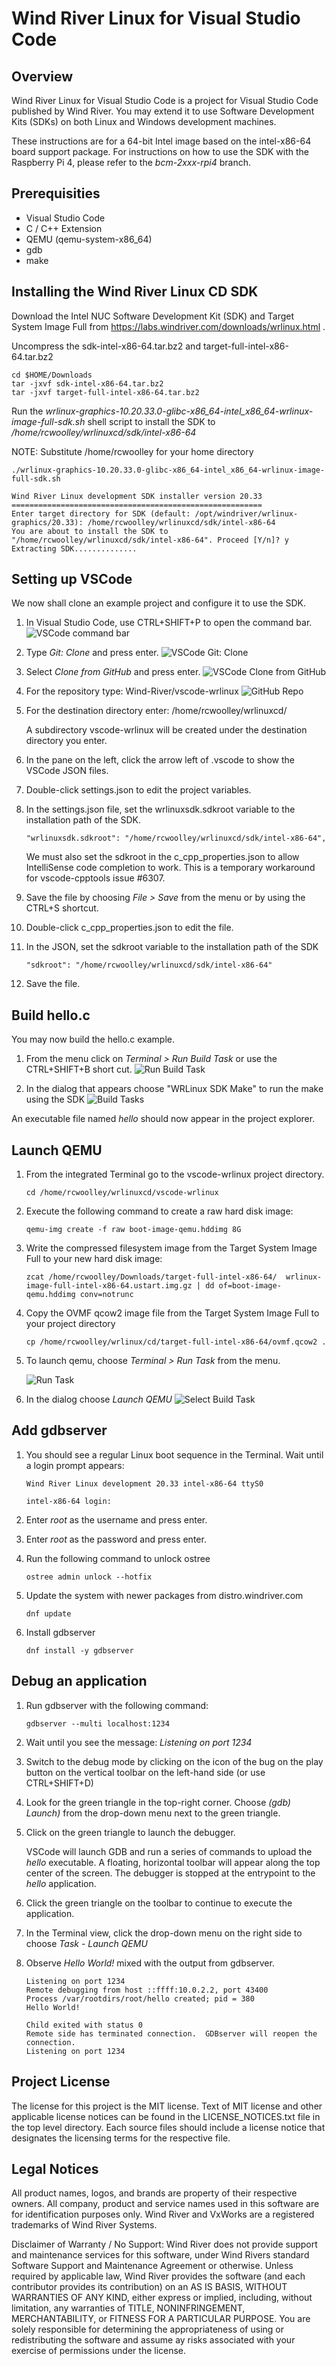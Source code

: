 # Wind River Linux for Visual Studio Code

## Overview

Wind River Linux for Visual Studio Code is a project for Visual Studio Code published by Wind River.  You may extend it to use Software Development Kits (SDKs) on both Linux and Windows development machines.

These instructions are for a 64-bit Intel image based on the intel-x86-64 board support package.  For instructions on how to use the SDK with the Raspberry Pi 4, please refer to the *bcm-2xxx-rpi4* branch.

## Prerequisities

* Visual Studio Code
* C / C++ Extension
* QEMU (qemu-system-x86_64)
* gdb
* make

## Installing the Wind River Linux CD SDK

Download the Intel NUC Software Development Kit (SDK) and Target System Image Full from https://labs.windriver.com/downloads/wrlinux.html .

Uncompress the sdk-intel-x86-64.tar.bz2 and target-full-intel-x86-64.tar.bz2
```
cd $HOME/Downloads
tar -jxvf sdk-intel-x86-64.tar.bz2
tar -jxvf target-full-intel-x86-64.tar.bz2
```

Run the *wrlinux-graphics-10.20.33.0-glibc-x86_64-intel_x86_64-wrlinux-image-full-sdk.sh* shell script to install the SDK to */home/rcwoolley/wrlinuxcd/sdk/intel-x86-64*

NOTE: Substitute /home/rcwoolley for your home directory

```
./wrlinux-graphics-10.20.33.0-glibc-x86_64-intel_x86_64-wrlinux-image-full-sdk.sh

Wind River Linux development SDK installer version 20.33
========================================================
Enter target directory for SDK (default: /opt/windriver/wrlinux-graphics/20.33): /home/rcwoolley/wrlinuxcd/sdk/intel-x86-64
You are about to install the SDK to "/home/rcwoolley/wrlinuxcd/sdk/intel-x86-64". Proceed [Y/n]? y
Extracting SDK..............
```

## Setting up VSCode

We now shall clone an example project and configure it to use the SDK.

1. In Visual Studio Code, use CTRL+SHIFT+P to open the command bar. 
![VSCode command bar](./resources/commandbar.png)

2. Type *Git: Clone* and press enter.
![VSCode Git: Clone](./resources/gitclone.png)

3. Select *Clone from GitHub* and press enter.
![VSCode Clone from GitHub](./resources/clonefromgithub.png)

4. For the repository type:
   Wind-River/vscode-wrlinux
   ![GitHub Repo](./resources/githubrepo.png)

5. For the destination directory enter: /home/rcwoolley/wrlinuxcd/

   A subdirectory vscode-wrlinux will be created under the destination directory you enter.

6. In the pane on the left, click the arrow left of .vscode to show the VSCode JSON files.

7. Double-click settings.json to edit the project variables.

8. In the settings.json file, set the wrlinuxsdk.sdkroot variable to the installation path of the SDK.

   ```
   "wrlinuxsdk.sdkroot": "/home/rcwoolley/wrlinuxcd/sdk/intel-x86-64",
   ```

   We must also set the sdkroot in the c_cpp_properties.json to allow IntelliSense code completion to work.   This is a temporary workaround for vscode-cpptools issue #6307.

9. Save the file by choosing *File > Save* from the menu or by using the CTRL+S shortcut.

10. Double-click c_cpp_properties.json to edit the file.

11. In the JSON, set the sdkroot variable to the installation path of the SDK

    ```
    "sdkroot": "/home/rcwoolley/wrlinuxcd/sdk/intel-x86-64"
    ```

12. Save the file.

## Build hello.c

You may now build the hello.c example.  

1. From the menu click on *Terminal > Run Build Task* or use the CTRL+SHIFT+B short cut.
![Run Build Task](./resources/runbuildtask.png)

2. In the dialog that appears choose "WRLinux SDK Make" to run the make using the SDK
![Build Tasks](./resources/buildtasks.png)

An executable file named *hello* should now appear in the project explorer.

## Launch QEMU

1. From the integrated Terminal go to the vscode-wrlinux project directory.
   ```
   cd /home/rcwoolley/wrlinuxcd/vscode-wrlinux
   ```

2. Execute the following command to create a raw hard disk image:

   ```
   qemu-img create -f raw boot-image-qemu.hddimg 8G
   ```
3. Write the compressed filesystem image from the Target System Image Full to your new hard disk image:
   ```
   zcat /home/rcwoolley/Downloads/target-full-intel-x86-64/  wrlinux-image-full-intel-x86-64.ustart.img.gz | dd of=boot-image-qemu.hddimg conv=notrunc
   ```
4. Copy the OVMF qcow2 image file from the Target System Image Full to your project directory 
   ```
   cp /home/rcwoolley/wrlinux/cd/target-full-intel-x86-64/ovmf.qcow2 .
   ```

5. To launch qemu, choose *Terminal > Run Task* from the menu.

   ![Run Task](./resources/runtask.png)

6. In the dialog choose *Launch QEMU*
   ![Select Build Task](./resources/selecttask.png)

## Add gdbserver

1. You should see a regular Linux boot sequence in the Terminal.  Wait until a login prompt appears:

   ```
   Wind River Linux development 20.33 intel-x86-64 ttyS0

   intel-x86-64 login:
   ```

2. Enter *root* as the username and press enter.

3. Enter *root* as the password and press enter.

4. Run the following command to unlock ostree
   ```
   ostree admin unlock --hotfix
   ```

5. Update the system with newer packages from distro.windriver.com
   ```
   dnf update
   ```

6. Install gdbserver
   ```
   dnf install -y gdbserver
   ```

## Debug an application

1. Run gdbserver with the following command:
   ```
   gdbserver --multi localhost:1234
   ```

2. Wait until you see the message: *Listening on port 1234*

3. Switch to the debug mode by clicking on the icon of the bug on the play button on the vertical toolbar on the left-hand side (or use CTRL+SHIFT+D)

4. Look for the green triangle in the top-right corner.  Choose *(gdb) Launch)* from the drop-down menu next to the green triangle.

5. Click on the green triangle to launch the debugger.

   VSCode will launch GDB and run a series of commands to upload the *hello* executable.  A floating, horizontal toolbar will appear along the top center of the screen.  The debugger is stopped at the entrypoint to the *hello* application.

6. Click the green triangle on the toolbar to continue to execute the application.

7. In the Terminal view, click the drop-down menu on the right side to choose *Task - Launch QEMU*

8. Observe *Hello World!* mixed with the output from gdbserver.
   ```
   Listening on port 1234
   Remote debugging from host ::ffff:10.0.2.2, port 43400
   Process /var/rootdirs/root/hello created; pid = 380
   Hello World!

   Child exited with status 0
   Remote side has terminated connection.  GDBserver will reopen the connection.
   Listening on port 1234
   ```

## Project License

The license for this project is the MIT license. Text of MIT license and other applicable license notices can be found in the LICENSE_NOTICES.txt file in the top level directory. Each source files should include a license notice that designates the licensing terms for the respective file. 

## Legal Notices

All product names, logos, and brands are property of their respective owners. All company, product and service names used in this software are for identification purposes only. Wind River and VxWorks are a registered trademarks of Wind River Systems.

Disclaimer of Warranty / No Support: Wind River does not provide support and maintenance services for this software, under Wind Rivers standard Software Support and Maintenance Agreement or otherwise. Unless required by applicable law, Wind River provides the software (and each contributor provides its contribution) on an AS IS BASIS, WITHOUT WARRANTIES OF ANY KIND, either express or implied, including, without limitation, any warranties of TITLE, NONINFRINGEMENT, MERCHANTABILITY, or FITNESS FOR A PARTICULAR PURPOSE. You are solely responsible for determining the appropriateness of using or redistributing the software and assume ay risks associated with your exercise of permissions under the license.
